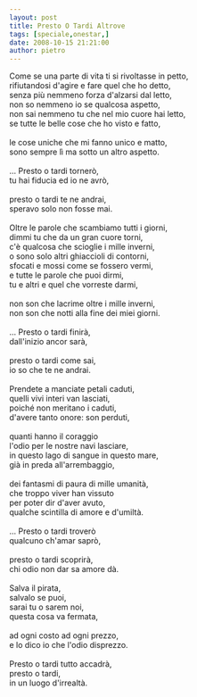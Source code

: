 ```yaml
---
layout: post
title: Presto O Tardi Altrove
tags: [speciale,onestar,]
date: 2008-10-15 21:21:00
author: pietro
---
```

Come se una parte di vita ti si rivoltasse in petto,<br/>rifiutandosi d'agire e fare quel che ho detto,<br/>senza più nemmeno forza d'alzarsi dal letto,<br/>non so nemmeno io se qualcosa aspetto,<br/>non sai nemmeno tu che nel mio cuore hai letto,<br/>se tutte le belle cose che ho visto e fatto,<br/><br/>le cose uniche che mi fanno unico e matto,<br/>sono sempre lì ma sotto un altro aspetto.<br/><br/>... Presto o tardi tornerò,<br/>tu hai fiducia ed io ne avrò,<br/><br/>presto o tardi te ne andrai,<br/>speravo solo non fosse mai.<br/><br/>Oltre le parole che scambiamo tutti i giorni,<br/>dimmi tu che da un gran cuore torni,<br/>c'è qualcosa che scioglie i mille inverni,<br/>o sono solo altri ghiaccioli di contorni,<br/>sfocati e mossi come se fossero vermi,<br/>e tutte le parole che puoi dirmi,<br/>tu e altri e quel che vorreste darmi,<br/><br/>non son che lacrime oltre i mille inverni,<br/>non son che notti alla fine dei miei giorni.<br/><br/>... Presto o tardi finirà,<br/>dall'inizio ancor sarà,<br/><br/>presto o tardi come sai,<br/>io so che te ne andrai.<br/><br/>Prendete a manciate petali caduti,<br/>quelli vivi interi van lasciati,<br/>poiché non meritano i caduti,<br/>d'avere tanto onore: son perduti,<br/><br/>quanti hanno il coraggio<br/>l'odio per le nostre navi lasciare,<br/>in questo lago di sangue in questo mare,<br/>già in preda all'arrembaggio,<br/><br/>dei fantasmi di paura di mille umanità,<br/>che troppo viver han vissuto<br/>per poter dir d'aver avuto,<br/>qualche scintilla di amore e d'umiltà.<br/><br/>... Presto o tardi troverò<br/>qualcuno ch'amar saprò,<br/><br/>presto o tardi scoprirà,<br/>chi odio non dar sa amore dà.<br/><br/>Salva il pirata,<br/>salvalo se puoi,<br/>sarai tu o sarem noi,<br/>questa cosa va fermata,<br/><br/>ad ogni costo ad ogni prezzo,<br/>e lo dico io che l'odio disprezzo.<br/><br/>Presto o tardi tutto accadrà,<br/>presto o tardi,<br/>in un luogo d'irrealtà.
